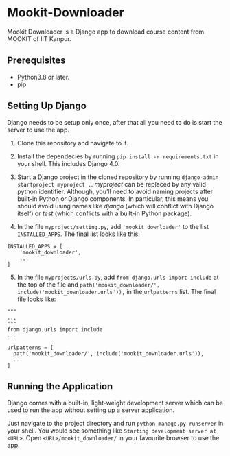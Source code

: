 # Mookit-Downloader
Mookit Downloader is a Django app to download course content from MOOKIT of IIT Kanpur.

## Prerequisites
* Python3.8 or later.
* pip

## Setting Up Django
Django needs to be setup only once, after that all you need to do is start the server to use the app.

1. Clone this repository and navigate to it.

2. Install the dependecies by running `pip install -r requirements.txt` in your shell. This includes Django 4.0.


3. Start a Django project in the cloned repository by running `django-admin startproject myproject .`. _myproject_ can be replaced by any valid python identifier. Although, you’ll need to avoid naming projects after built-in Python or Django components. In particular, this means you should avoid using names like _django_ (which will conflict with Django itself) or _test_ (which conflicts with a built-in Python package).

4. In the file `myproject/setting.py`, add `'mookit_downloader'` to the list `INSTALLED_APPS`. The final list looks like this:
  ```python3
  INSTALLED_APPS = [
      'mookit_downloader',
      ...
  ]
  ```

5. In the file `myprojects/urls.py`, add `from django.urls import include` at the top of the file and `path('mookit_downloader/', include('mookit_downloader.urls')),` in the `urlpatterns` list. The final file looks like:
```python3
"""
...
"""
from django.urls import include
...

urlpatterns = [
  path('mookit_downloader/', include('mookit_downloader.urls')),
  ...
]
```

## Running the Application
Django comes with a built-in, light-weight development server which can be used to run the app without setting up a server application.

Just navigate to the project directory and run `python manage.py runserver` in your shell. You would see something like `Starting development server at <URL>`. Open `<URL>/mookit_downloader/` in your favourite browser to use the app.
